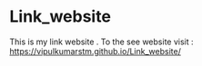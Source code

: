 # Link_website
This is my link website . To the see website visit : https://vipulkumarstm.github.io/Link_website/
